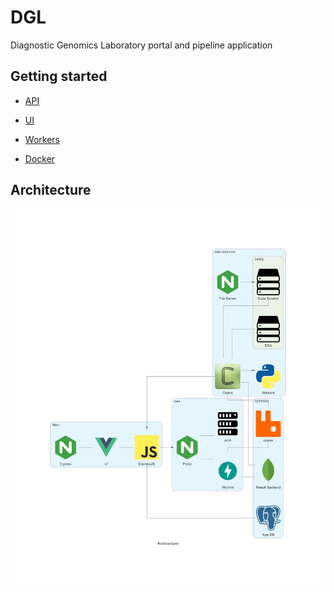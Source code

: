 # DGL
Diagnostic Genomics Laboratory portal and pipeline application

## Getting started
- [API](api/README.md)
- [UI](ui/README.md)
- [Workers](workers/README.md)

- [Docker](README-docker.md)

## Architecture
<img src="docs/architecture.png" >